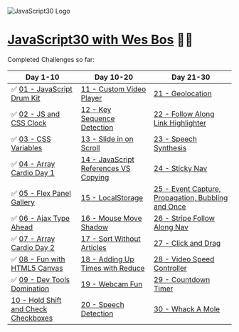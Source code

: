 ![JavaScript30 Logo](https://camo.githubusercontent.com/13a16597bc17b350b043e30ab701082fc276d3c4/68747470733a2f2f6a61766173637269707433302e636f6d2f696d616765732f4a53332d736f6369616c2d73686172652e706e67)

# [JavaScript30 with Wes Bos](https://javascript30.com/) 👨‍💻

Completed Challenges so far:

| Day 1-10                                                                                                         | Day 10-20                                               | Day 21-30                                                            |
| ---------------------------------------------------------------------------------------------------------------- | ------------------------------------------------------- | -------------------------------------------------------------------- |
| ✅ [01 - JavaScript Drum Kit](https://genesis-algorithms.github.io/JavaScript30/src/01-javascript-drum-kit/)     | [11 - Custom Video Player](www.google.com)              | [21 - Geolocation](www.google.com)                                   |
| ✅ [02 - JS and CSS Clock](https://genesis-algorithms.github.io/JavaScript30/src/02-js-and-css-clock/)           | [12 - Key Sequence Detection](www.google.com)           | [22 - Follow Along Link Highlighter](www.google.com)                 |
| ✅ [03 - CSS Variables](https://genesis-algorithms.github.io/JavaScript30/src/03-css-variables/)                 | [13 - Slide in on Scroll](www.google.com)               | [23 - Speech Synthesis](www.google.com)                              |
| ✅ [04 - Array Cardio Day 1](https://genesis-algorithms.github.io/JavaScript30/src/04-array-cardio-day-1/)       | [14 - JavaScript References VS Copying](www.google.com) | [24 - Sticky Nav](www.google.com)                                    |
| ✅ [05 - Flex Panel Gallery](https://genesis-algorithms.github.io/JavaScript30/src/05-flex-panel-gallery/)       | [15 - LocalStorage](www.google.com)                     | [25 - Event Capture, Propagation, Bubbling and Once](www.google.com) |
| ✅ [06 - Ajax Type Ahead](https://genesis-algorithms.github.io/JavaScript30/src/06-ajax-type-ahead/)             | [16 - Mouse Move Shadow](www.google.com)                | [26 - Stripe Follow Along Nav](www.google.com)                       |
| ✅ [07 - Array Cardio Day 2](https://genesis-algorithms.github.io/JavaScript30/src/07-array-cardio-day-2/)       | [17 - Sort Without Articles](www.google.com)            | [27 - Click and Drag](www.google.com)                                |
| ✅ [08 - Fun with HTML5 Canvas](https://genesis-algorithms.github.io/JavaScript30/src/08-fun-with-html5-canvas/) | [18 - Adding Up Times with Reduce](www.google.com)      | [28 - Video Speed Controller](www.google.com)                        |
| ✅ [09 - Dev Tools Domination](https://genesis-algorithms.github.io/JavaScript30/src/09-dev-tools-domination/)   | [19 - Webcam Fun](www.google.com)                       | [29 - Countdown Timer](www.google.com)                               |
| [10 - Hold Shift and Check Checkboxes](www.google.com)                                                           | [20 - Speech Detection](www.google.com)                 | [30 - Whack A Mole](www.google.com)                                  |
